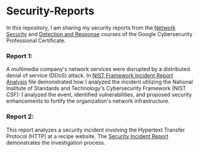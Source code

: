 ﻿# Security-Reports
In this repository, I am sharing my security reports from the <a href="https://coursera.org/share/ef556240f318d80f857447f1d5971030">Network Security</a> and <a href="https://coursera.org/share/4cdbf4f03654e38350f1761554c5fb7b">Detection and Response</a> courses of the Google Cybersecurity Professional Certificate.
### Report 1:
A multimedia company's network services were disrupted by a distributed denial of service (DDoS) attack. In <a href="https://github.com/N-r0bin/Security-Reports/blob/main/Network%20Security/NIST%20Framework%20Incident%20report%20analysis.pdf">NIST Framework Incident Report Analysis</a> file demonstrated how I analyzed the incident utilizing the National Institute of Standards and Technology's Cybersecurity Framework (NIST CSF): I analyzed the event, identified vulnerabilities, and proposed security enhancements to fortify the organization's network infrastructure.
### Report 2:
This report analyzes a security incident involving the Hypertext Transfer Protocol (HTTP) at a recipe website. The <a href="https://github.com/N-r0bin/Security-Reports/blob/main/Network%20Security/Security%20incident%20report.pdf">Security Incident Report</a>  demonstrates the investigation process.
